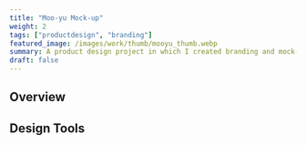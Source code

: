 ```yaml
---
title: "Moo-yu Mock-up"
weight: 2
tags: ["productdesign", "branding"]
featured_image: /images/work/thumb/mooyu_thumb.webp
summary: A product design project in which I created branding and mock-ups for a bilingual Korean/English branded yogurt drink.
draft: false
---
```


## Overview

## Design Tools